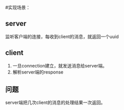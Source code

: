 #实现场景：

## server
 监听客户端的连接，每收到client的消息，就返回一个uuid
 
## client
  1. 一旦connection建立，就发送消息给server端。
  2. 解析server端的response
  
  
## 问题
   server端把几次client的消息的处理结果一次返回。
  